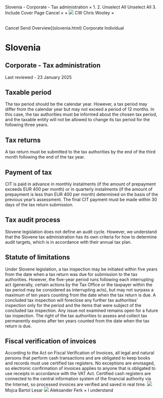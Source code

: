 Slovenia - Corporate - Tax administration
×
1.
2.
Unselect All
Unselect All
3.
Include Cover Page
Cancel
×
×
![](-/media/world-wide-tax-summaries/attachments/global---chris-wooley.ashx%3Frev=ac5e5f3223b34096b1afc2a6009c7320&revision=ac5e5f32-23b3-4096-b1af-c2a6009c7320&hash=859B7ADC84DC2CBEC9760E9E6EE7DE6D0A8BFCDF)
CW
Chris Wooley
×
######
Cancel
Send
Overview](slovenia.html)
Corporate
Individual
# Slovenia
## Corporate - Tax administration
Last reviewed - 23 January 2025
## Taxable period
The tax period should be the calendar year. However, a tax period may differ from the calendar year but may not exceed a period of 12 months. In this case, the tax authorities must be informed about the chosen tax period, and the taxable entity will not be allowed to change its tax period for the following three years.
## Tax returns
A tax return must be submitted to the tax authorities by the end of the third month following the end of the tax year.
## Payment of tax
CIT is paid in advance in monthly instalments (if the amount of prepayment exceeds EUR 400 per month) or in quarterly instalments (if the amount of prepayment is less than EUR 400 per month) determined on the basis of the previous year’s assessment.
The final CIT payment must be made within 30 days of the tax return submission.
## Tax audit process
Slovene legislation does not define an audit cycle. However, we understand that the Slovene tax administration has its own criteria for how to determine audit targets, which is in accordance with their annual tax plan.
## Statute of limitations
Under Slovene legislation, a tax inspection may be initiated within five years from the date when a tax return was due for submission to the tax authorities. However, the five-year period runs following each interrupting act (generally, certain actions by the Tax Office or the taxpayer within the tax period may be considered as interrupting acts), but may not surpass a maximum of ten years counting from the date when the tax return is due. A concluded tax inspection will foreclose any further tax authorities’ inspection only for the period and the items that were subject of the concluded tax inspection. Any issue not examined remains open for a future tax inspection. The right of the tax authorities to assess and collect tax permanently expires after ten years counted from the date when the tax return is due.
## Fiscal verification of invoices
According to the Act on Fiscal Verification of Invoices, all legal and natural persons that perform cash transactions and are obligated to keep books and records must use certified tax registers. No exceptions are envisaged, so electronic confirmation of invoices applies to anyone that is obligated to use receipts in accordance with the VAT Act. Certified cash registers are connected to the central information system of the financial authority via the Internet, so processed invoices are verified and saved in real time.
![](-/media/world-wide-tax-summaries/sloveniamojca-bartol-lesarpicture1png20220114030920616.ashx%3Frev=26c1ae906c7548f38fc5d65d3a8e36cf&revision=26c1ae90-6c75-48f3-8fc5-d65d3a8e36cf&hash=CBCB932324761CA10A113370137E763E6D945392)
Mojca Bartol Lesar
![](-/media/world-wide-tax-summaries/sloveniaaleksander-ferkaferk--photojpg20210802040656673.ashx%3Frev=7f7c937a0ad1405eb78c98c637c37979&revision=7f7c937a-0ad1-405e-b78c-98c637c37979&hash=688AAA56E50DBEE9F920C25B4FAA75DE1230EBCA)
Aleksander Ferk
×
I understand